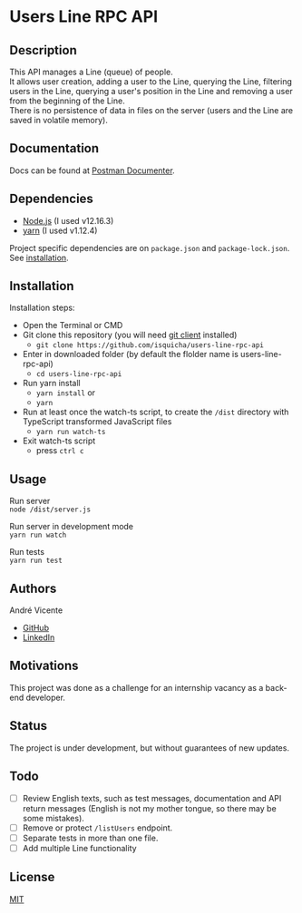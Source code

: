 # Users Line RPC API

## Description  
This API manages a Line (queue) of people.  
It allows user creation, adding a user to the Line, querying the Line, filtering users in the Line, querying a user's position in the Line and removing a user from the beginning of the Line.  
There is no persistence of data in files on the server (users and the Line are saved in volatile memory).  

## Documentation  
Docs can be found at [Postman Documenter](https://documenter.getpostman.com/view/12511871/TVCcWTzG).  

## Dependencies 
- [Node.js](https://nodejs.org/en/) (I used v12.16.3)
- [yarn](https://classic.yarnpkg.com/en/docs/install) (I used v1.12.4)

Project specific dependencies are on `package.json` and `package-lock.json`. See [installation](#Installation).

## Installation
Installation steps:
- Open the Terminal or CMD
- Git clone this repository (you will need [git client](https://git-scm.com/downloads) installed)
  - `git clone https://github.com/isquicha/users-line-rpc-api`
- Enter in downloaded folder (by default the flolder name is users-line-rpc-api)
  - `cd users-line-rpc-api`
- Run yarn install
  - `yarn install` or
  - `yarn`
- Run at least once the watch-ts script, to create the `/dist` directory with TypeScript transformed JavaScript files
  - `yarn run watch-ts`
- Exit watch-ts script
  - press `ctrl c`

## Usage
Run server  
`node /dist/server.js`

Run server in development mode  
`yarn run watch`  

Run tests  
`yarn run test`

## Authors
André Vicente
- [GitHub](https://github.com/isquicha)
- [LinkedIn](https://www.linkedin.com/in/isquicha)

## Motivations
This project was done as a challenge for an internship vacancy as a back-end developer.  

## Status
The project is under development, but without guarantees of new updates.  

## Todo
- [ ] Review English texts, such as test messages, documentation and API return messages (English is not my mother tongue, so there may be some mistakes).
- [ ] Remove or protect `/listUsers` endpoint.
- [ ] Separate tests in more than one file.
- [ ] Add multiple Line functionality

## License
[MIT](./license)